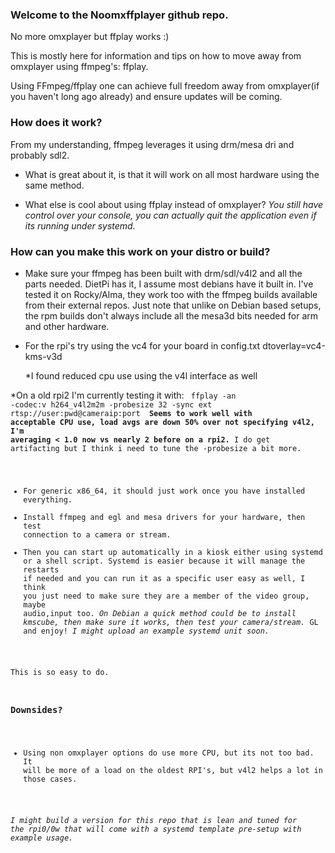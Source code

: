 ### Welcome to the Noomxffplayer github repo.

No more omxplayer but ffplay works :)

This is mostly here for information and tips on how to move away from omxplayer using ffmpeg's: ffplay.

Using FFmpeg/ffplay one can achieve full freedom away from omxplayer(if you haven't long ago already) and ensure updates will be coming.

### How does it work? 
From my understanding, ffmpeg leverages it using drm/mesa dri and probably sdl2.

* What is great about it, is that it will work on all most hardware using the same method.

* What else is cool about using ffplay instead of omxplayer? 
  *You still have control over your console, you can actually quit the application even if its running under systemd.*

### How can you make this work on your distro or build?

* Make sure your ffmpeg has been built with drm/sdl/v4l2 and all the parts needed. DietPi has it, I assume most debians have it built in. I've tested it
  on Rocky/Alma, they work too with the ffmpeg builds available from their external repos. Just note that unlike on Debian based setups, the rpm builds
  don't always include all the mesa3d bits needed for arm and other hardware.
  
* For the rpi's try using the vc4 for your board in config.txt
   dtoverlay=vc4-kms-v3d

    *I found reduced cpu use using the v4l interface as well

 *On a old rpi2 I'm currently testing it with:
 <code>
ffplay -an -codec:v h264_v4l2m2m -probesize 32 -sync ext rtsp://user:pwd@cameraip:port
  </codes>
**Seems to work well with acceptable CPU use, load avgs are down 50% over not specifying v4l2, I'm averaging < 1.0 now vs nearly 2 before on a rpi2.**
I do get artifacting but I think i need to tune the -probesize a bit more.
  

* For generic x86_64, it should just work once you have installed everything.
* Install ffmpeg and egl and mesa drivers for your hardware, then test connection to a camera or stream.
* Then you can start up automatically in a kiosk either using systemd or a shell script. Systemd is easier because it will manage the restarts if needed
and you can run it as a specific user easy as well,  I think you just need to make sure they are a member of the video group, maybe audio,input too.
*On Debian a quick method could be to install kmscube, then make sure it works, then test your camera/stream.*
GL and enjoy!
*I might upload an example systemd unit soon.*

This is so easy to do. 

### Downsides?
* Using non omxplayer options do use more CPU, but its not too bad. It will be more of a load on the oldest RPI's, but v4l2 helps a lot in those cases.

*I might build a version for this repo that is lean and tuned for the rpi0/0w that will come with a systemd template pre-setup with example usage.*




